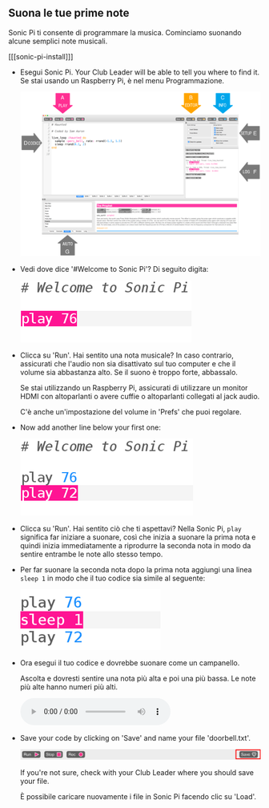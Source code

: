## Suona le tue prime note

Sonic Pi ti consente di programmare la musica. Cominciamo suonando alcune semplici note musicali.

[[[sonic-pi-install]]]

+ Esegui Sonic Pi. Your Club Leader will be able to tell you where to find it. Se stai usando un Raspberry Pi, è nel menu Programmazione.
    
    ![screenshot](images/tune-GUI.png)

+ Vedi dove dice '#Welcome to Sonic Pi'? Di seguito digita:
    
    ![screenshot](images/tune-play.png)

+ Clicca su 'Run'. Hai sentito una nota musicale? In caso contrario, assicurati che l'audio non sia disattivato sul tuo computer e che il volume sia abbastanza alto. Se il suono è troppo forte, abbassalo.
    
    Se stai utilizzando un Raspberry Pi, assicurati di utilizzare un monitor HDMI con altoparlanti o avere cuffie o altoparlanti collegati al jack audio.
    
    C'è anche un'impostazione del volume in 'Prefs' che puoi regolare.

+ Now add another line below your first one:
    
    ![screenshot](images/tune-play2.png)

+ Clicca su 'Run'. Hai sentito ciò che ti aspettavi? Nella Sonic Pi, `play` significa far iniziare a suonare, così che inizia a suonare la prima nota e quindi inizia immediatamente a riprodurre la seconda nota in modo da sentire entrambe le note allo stesso tempo.

+ Per far suonare la seconda nota dopo la prima nota aggiungi una linea `sleep 1` in modo che il tuo codice sia simile al seguente:
    
    ![screenshot](images/tune-sleep.png)

+ Ora esegui il tuo codice e dovrebbe suonare come un campanello.
    
    Ascolta e dovresti sentire una nota più alta e poi una più bassa. Le note più alte hanno numeri più alti.
    
    <div id="audio-preview" class="pdf-hidden">
      <audio controls preload> <source src="resources/doorbell-1.mp3" type="audio/mpeg"> Il tuo browser non supporta l'elemento <code>audio</code>. </audio>
    </div>
+ Save your code by clicking on 'Save' and name your file 'doorbell.txt'.
    
    ![screenshot](images/tune-save.png)
    
    If you're not sure, check with your Club Leader where you should save your file.
    
    È possibile caricare nuovamente i file in Sonic Pi facendo clic su 'Load'.